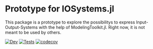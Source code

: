 # Prototype for IOSystems.jl
This package is a prototype to explore the possibilitys to express
Input-Output-Systems with the help of ModelingToolkit.jl. Right now, it is not
meant to be used by others.

<!-- [![Stable](https://img.shields.io/badge/docs-stable-blue.svg)](https://hexaeder.github.io/IOSystems_prototype/stable) -->
[![Dev](https://img.shields.io/badge/docs-dev-blue.svg)](https://hexaeder.github.io/IOSystems_prototype/dev)
[![Tests](https://github.com/hexaeder/IOSystems_prototype/workflows/Tests/badge.svg)](https://github.com/hexaeder/IOSystems_prototype/actions)
[![codecov](https://codecov.io/gh/hexaeder/IOSystems_prototype/branch/main/graph/badge.svg?token=J8NIacySeH)](https://codecov.io/gh/hexaeder/IOSystems_prototype)
